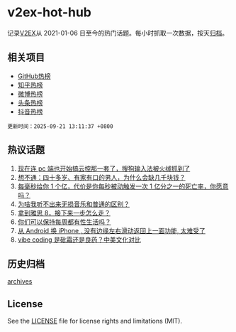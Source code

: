 # v2ex-hot-hub

 记录[V2EX](https://www.v2ex.com/)从 2021-01-06 日至今的热门话题。每小时抓取一次数据，按天[归档](archives)。
 
 ## 相关项目

- [GitHub热榜](https://github.com/lonnyzhang423/github-hot-hub)
- [知乎热榜](https://github.com/lonnyzhang423/zhihu-hot-hub)
- [微博热榜](https://github.com/lonnyzhang423/weibo-hot-hub)
- [头条热榜](https://github.com/lonnyzhang423/toutiao-hot-hub)
- [抖音热榜](https://github.com/lonnyzhang423/douyin-hot-hub)


 `更新时间：2025-09-21 13:11:37 +0800`

## 热议话题

1. [现在连 pc 端也开始搞云控那一套了，搜狗输入法被火绒抓到了](https://www.v2ex.com/t/1160698)
1. [想不通：四十多岁、有家有口的男人，为什么会缺几千块钱？](https://www.v2ex.com/t/1160728)
1. [每毫秒给你 1 个亿，代价是你每秒被动触发一次 1 亿分之一的死亡率，你愿意吗？](https://www.v2ex.com/t/1160703)
1. [为啥我听不出来无损音乐和普通的区别？](https://www.v2ex.com/t/1160737)
1. [拿到雅思 8，接下来一步怎么走？](https://www.v2ex.com/t/1160762)
1. [你们可以保持每周都有性生活吗？](https://www.v2ex.com/t/1160811)
1. [从 Android 换 iPhone , 没有边缘左右滑动返回上一面功能, 太难受了](https://www.v2ex.com/t/1160803)
1. [vibe coding 是砒霜还是良药？中美文化对比](https://www.v2ex.com/t/1160697)

## 历史归档

[archives](archives)

## License

See the [LICENSE](LICENSE) file for license rights and limitations (MIT).
